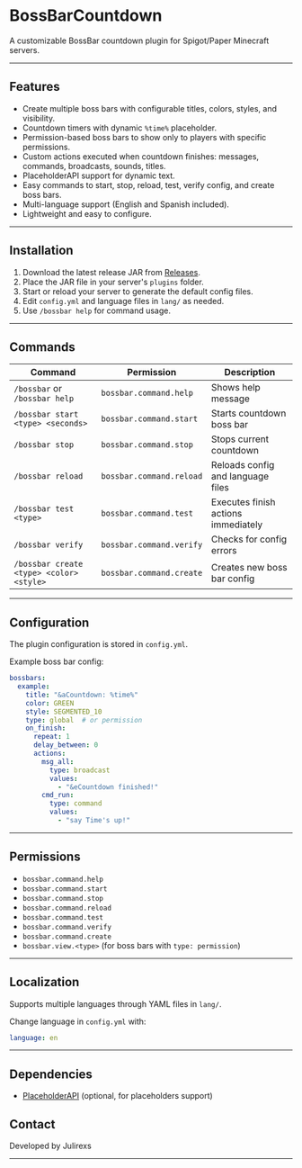 # BossBarCountdown

A customizable BossBar countdown plugin for Spigot/Paper Minecraft servers.

---

## Features

- Create multiple boss bars with configurable titles, colors, styles, and visibility.
- Countdown timers with dynamic `%time%` placeholder.
- Permission-based boss bars to show only to players with specific permissions.
- Custom actions executed when countdown finishes: messages, commands, broadcasts, sounds, titles.
- PlaceholderAPI support for dynamic text.
- Easy commands to start, stop, reload, test, verify config, and create boss bars.
- Multi-language support (English and Spanish included).
- Lightweight and easy to configure.

---

## Installation

1. Download the latest release JAR from [Releases](https://github.com/tuUsuario/BossBarCountdown/releases).
2. Place the JAR file in your server's `plugins` folder.
3. Start or reload your server to generate the default config files.
4. Edit `config.yml` and language files in `lang/` as needed.
5. Use `/bossbar help` for command usage.

---

## Commands

| Command                   | Permission                 | Description                          |
|---------------------------|----------------------------|------------------------------------|
| `/bossbar` or `/bossbar help` | `bossbar.command.help`       | Shows help message                  |
| `/bossbar start <type> <seconds>` | `bossbar.command.start`      | Starts countdown boss bar           |
| `/bossbar stop`           | `bossbar.command.stop`       | Stops current countdown             |
| `/bossbar reload`         | `bossbar.command.reload`     | Reloads config and language files  |
| `/bossbar test <type>`    | `bossbar.command.test`       | Executes finish actions immediately |
| `/bossbar verify`         | `bossbar.command.verify`     | Checks for config errors            |
| `/bossbar create <type> <color> <style>` | `bossbar.command.create`     | Creates new boss bar config         |

---

## Configuration

The plugin configuration is stored in `config.yml`.

Example boss bar config:

```yaml
bossbars:
  example:
    title: "&aCountdown: %time%"
    color: GREEN
    style: SEGMENTED_10
    type: global  # or permission
    on_finish:
      repeat: 1
      delay_between: 0
      actions:
        msg_all:
          type: broadcast
          values:
            - "&eCountdown finished!"
        cmd_run:
          type: command
          values:
            - "say Time's up!"
````

---

## Permissions

* `bossbar.command.help`
* `bossbar.command.start`
* `bossbar.command.stop`
* `bossbar.command.reload`
* `bossbar.command.test`
* `bossbar.command.verify`
* `bossbar.command.create`
* `bossbar.view.<type>` (for boss bars with `type: permission`)

---

## Localization

Supports multiple languages through YAML files in `lang/`.

Change language in `config.yml` with:

```yaml
language: en
```

---

## Dependencies

* [PlaceholderAPI](https://www.spigotmc.org/resources/placeholderapi.6245/) (optional, for placeholders support)


## Contact

Developed by Julirexs

---
